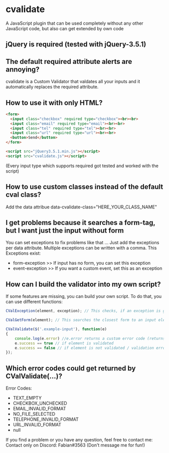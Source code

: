# cvalidate
A JavaScript plugin that can be used completely without any other JavaScript code, but also can get extended by own code

## jQuery is required (tested with jQuery-3.5.1)

## The default required attribute alerts are annoying?
cvalidate is a Custom Validator that valdates all your inputs and it automatically replaces the required attribute.

## How to use it with only HTML?
```html
<form>
  <input class="checkbox" required type="checkbox"><br><br>
  <input class="email" required type="email"><br><br>
  <input class="tel" required type="tel"><br><br>
  <input class="url" required type="url"><br><br>
  <button>Send</button>
</form>

<script src="jQuery3.5.1.min.js"></script>
<script src="cvalidate.js"></script>
```
(Every input type which supports required got tested and worked with the script)

## How to use custom classes instead of the default cval class?
Add the data attribue data-cvalidate-class="HERE_YOUR_CLASS_NAME"

## I get problems because it searches a form-tag, but I want just the input without form
You can set exceptions to fix problems like that ... Just add the exceptions per data attribute.
Multiple exceptions can be written with a comma.
This Exceptions exist:
  - form-exception      >> If input has no form, you can set this exception
  - event-exception     >> If you want a custom event, set this as an exception

## How can I build the validator into my own script?
If some features are missing, you can build your own script. To do that, you can use different functions:

```js
CValException(element, exception); // This checks, if an exception is given or not. It returns true or false

CValGetForm(element); // This searches the closest form to an input element

CValValidate($('.example-input'), function(e)
{
    console.log(e.error) //e.error returns a custom error code (returns null if success == true)
    e.success == true // if element is validated
    e.success == false // if element is not validated / validation error
});
```

## Which error codes could get returned by CValValidate(...)?
Error Codes:
- TEXT_EMPTY
- CHECKBOX_UNCHECKED
- EMAIL_INVALID_FORMAT
- NO_FILE_SELECTED
- TELEPHONE_INVALID_FORMAT
- URL_INVALID_FORMAT
- null

If you find a problem or you have any question, feel free to contact me:
Contact only on Discord: Fabian#3563 (Don't message me for fun!)
